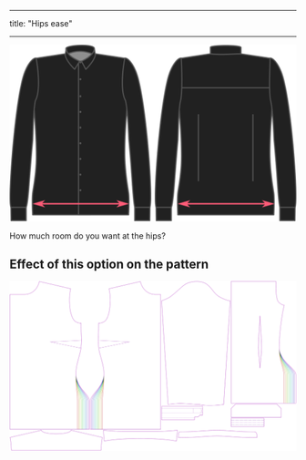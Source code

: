 - - -
title: "Hips ease"
- - -

![Hips ease](hipsease.svg)

How much room do you want at the hips?

## Effect of this option on the pattern

![This image shows the effect of this option by superimposing several variants that have a different value for this option](simone_hipsease_sample.svg "Effect of this option on the pattern")
